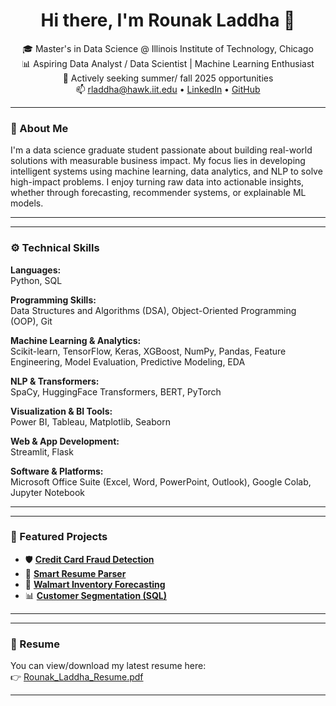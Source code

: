 <h1 align="center">Hi there, I'm Rounak Laddha 👋</h1>

<p align="center">
🎓 Master's in Data Science @ Illinois Institute of Technology, Chicago<br>
📊 Aspiring Data Analyst / Data Scientist | Machine Learning Enthusiast<br>
💼 Actively seeking summer/ fall 2025 opportunities<br>
📫 <a href="mailto:rladdha@hawk.iit.edu">rladdha@hawk.iit.edu</a> • 
<a href="https://www.linkedin.com/in/rounak-laddha/">LinkedIn</a> • 
<a href="https://github.com/Rounakladdha8">GitHub</a>
</p>

---

### 🧠 About Me

I'm a data science graduate student passionate about building real-world solutions with measurable business impact. My focus lies in developing intelligent systems using machine learning, data analytics, and NLP to solve high-impact problems. I enjoy turning raw data into actionable insights, whether through forecasting, recommender systems, or explainable ML models.

---
---

### ⚙️ Technical Skills

**Languages:**  
Python, SQL  

**Programming Skills:**  
Data Structures and Algorithms (DSA), Object-Oriented Programming (OOP), Git  

**Machine Learning & Analytics:**  
Scikit-learn, TensorFlow, Keras, XGBoost, NumPy, Pandas, Feature Engineering, Model Evaluation, Predictive Modeling, EDA  

**NLP & Transformers:**  
SpaCy, HuggingFace Transformers, BERT, PyTorch  

**Visualization & BI Tools:**  
Power BI, Tableau, Matplotlib, Seaborn  

**Web & App Development:**  
Streamlit, Flask  

**Software & Platforms:**  
Microsoft Office Suite (Excel, Word, PowerPoint, Outlook), Google Colab, Jupyter Notebook  



---
---

### 🚀 Featured Projects

- 🛡️ **[Credit Card Fraud Detection](https://github.com/Rounakladdha8/credit-card-fraud-detection-shap-xgboost)**
- 📄 **[Smart Resume Parser](https://github.com/Rounakladdha8/smart-resume-parser)**
- 🛒 **[Walmart Inventory Forecasting](https://github.com/Rounakladdha8/walmart-inventory-forecasting)**
- 📊 **[Customer Segmentation (SQL)](https://github.com/Rounakladdha8/customer-segmentation-ecommerce-sql)**

---
---

### 📄 Resume

You can view/download my latest resume here:  
👉 [Rounak_Laddha_Resume.pdf]([https://github.com/Rounakladdha8/resume](https://github.com/Rounakladdha8/resume/blob/main/RounakLaddha_cv.pdf))

---
